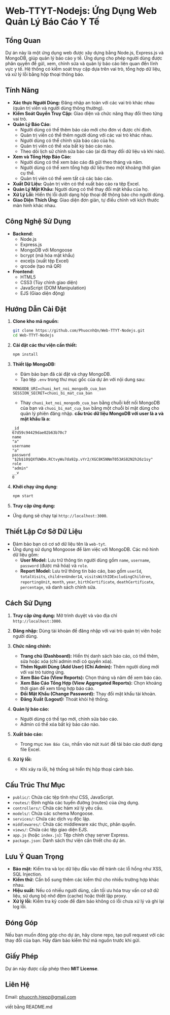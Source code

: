 # Web-TTYT-Nodejs: Ứng Dụng Web Quản Lý Báo Cáo Y Tế

## Tổng Quan

Dự án này là một ứng dụng web được xây dựng bằng Node.js, Express.js và MongoDB, giúp quản lý báo cáo y tế. Ứng dụng cho phép người dùng được phân quyền để gửi, xem, chỉnh sửa và quản lý báo cáo liên quan đến lĩnh vực y tế. Hệ thống có kiểm soát truy cập dựa trên vai trò, tổng hợp dữ liệu, và xử lý lỗi bằng hộp thoại thông báo.

## Tính Năng

- **Xác thực Người Dùng:** Đăng nhập an toàn với các vai trò khác nhau (quản trị viên và người dùng thông thường).
- **Kiểm Soát Quyền Truy Cập:** Giao diện và chức năng thay đổi theo từng vai trò.
- **Quản Lý Báo Cáo:**
  - Người dùng có thể thêm báo cáo mới cho đơn vị được chỉ định.
  - Quản trị viên có thể thêm người dùng với các vai trò khác nhau.
  - Người dùng có thể chỉnh sửa báo cáo của họ.
  - Quản trị viên có thể xóa bất kỳ báo cáo nào.
  - Theo dõi lịch sử chỉnh sửa báo cáo (ai đã thay đổi dữ liệu và khi nào).
- **Xem và Tổng Hợp Báo Cáo:**
  - Người dùng có thể xem báo cáo đã gửi theo tháng và năm.
  - Người dùng có thể xem tổng hợp dữ liệu theo một khoảng thời gian cụ thể.
  - Quản trị viên có thể xem tất cả các báo cáo.
- **Xuất Dữ Liệu:** Quản trị viên có thể xuất báo cáo ra tệp Excel.
- **Quản Lý Mật Khẩu:** Người dùng có thể thay đổi mật khẩu của họ.
- **Xử Lý Lỗi:** Hiển thị lỗi dưới dạng hộp thoại để thông báo cho người dùng.
- **Giao Diện Thích Ứng:** Giao diện đơn giản, tự điều chỉnh với kích thước màn hình khác nhau.

## Công Nghệ Sử Dụng

- **Backend:**
  - Node.js
  - Express.js
  - MongoDB với Mongoose
  - bcrypt (mã hóa mật khẩu)
  - exceljs (xuất tệp Excel)
  - qrcode (tạo mã QR)
- **Frontend:**
  - HTML5
  - CSS3 (Tùy chỉnh giao diện)
  - JavaScript (DOM Manipulation)
  - EJS (Giao diện động)

## Hướng Dẫn Cài Đặt

1. **Clone kho mã nguồn:**

   ```bash
   git clone https://github.com/PhuocnhQn/Web-TTYT-Nodejs.git
   cd Web-TTYT-Nodejs
   ```

2. **Cài đặt các thư viện cần thiết:**

   ```bash
   npm install
   ```

3. **Thiết lập MongoDB:**

   - Đảm bảo bạn đã cài đặt và chạy MongoDB.
   - Tạo tệp `.env` trong thư mục gốc của dự án với nội dung sau:

   ```
   MONGODB_URI=chuoi_ket_noi_mongodb_cua_ban
   SESSION_SECRET=chuoi_bi_mat_cua_ban
   ```

   - Thay `chuoi_ket_noi_mongodb_cua_ban` bằng chuỗi kết nối MongoDB của bạn và `chuoi_bi_mat_cua_ban` bằng một chuỗi bí mật dùng cho quản lý phiên đăng nhập.
   **cầu trúc dữ liệu MongoDB với user là a và mật khẩu là a:**
 ```
    _id
    67d59c94429dae02b63b70c7
    name
    "a"
    username
    "a"
    password
    "$2b$10$QXfUWDm.RCtvyWu7da92p.vYr2/XGC8K5NNmT053AS82N2h26z1sy"
    role
    "admin"
    __v
    0
 ```
4. **Khởi chạy ứng dụng:**

   ```bash
   npm start
   ```

5. **Truy cập ứng dụng:**

- Ứng dụng sẽ chạy tại `http://localhost:3000`.

## Thiết Lập Cơ Sở Dữ Liệu

- Đảm bảo bạn có cơ sở dữ liệu tên là `web-tyt`.
- Ứng dụng sử dụng Mongoose để làm việc với MongoDB. Các mô hình dữ liệu gồm:
  - **User Model:** Lưu trữ thông tin người dùng gồm `name`, `username`, `password` (được mã hóa) và `role`.
  - **Report Model:** Lưu trữ thông tin báo cáo, bao gồm `userId`, `totalVisits`, `childrenUnder14`, `visitsWithIDExcludingChildren`, `reportingUnit`, `month`, `year`, `birthCertificate`, `deathCertificate`, `percentage`, và danh sách chỉnh sửa.

## Cách Sử Dụng

1. **Truy cập ứng dụng:** Mở trình duyệt và vào địa chỉ `http://localhost:3000`.

2. **Đăng nhập:** Dùng tài khoản để đăng nhập với vai trò quản trị viên hoặc người dùng.

3. **Chức năng chính:**

   - **Trang chủ (Dashboard):** Hiển thị danh sách báo cáo, có thể thêm, sửa hoặc xóa (chỉ admin mới có quyền xóa).
   - **Thêm Người Dùng (Add User) (Chỉ Admin):** Thêm người dùng mới với vai trò tương ứng.
   - **Xem Báo Cáo (View Reports):** Chọn tháng và năm để xem báo cáo.
   - **Xem Báo Cáo Tổng Hợp (View Aggregated Reports):** Chọn khoảng thời gian để xem tổng hợp báo cáo.
   - **Đổi Mật Khẩu (Change Password):** Thay đổi mật khẩu tài khoản.
   - **Đăng Xuất (Logout):** Thoát khỏi hệ thống.

4. **Quản lý báo cáo:**

   - Người dùng có thể tạo mới, chỉnh sửa báo cáo.
   - Admin có thể xóa bất kỳ báo cáo nào.

5. **Xuất báo cáo:**

   - Trong mục `Xem Báo Cáo`, nhấn vào nút `Xuất` để tải báo cáo dưới dạng file Excel.

6. **Xử lý lỗi:**

   - Khi xảy ra lỗi, hệ thống sẽ hiển thị hộp thoại cảnh báo.

## Cấu Trúc Thư Mục

- `public/`: Chứa các tệp tĩnh như CSS, JavaScript.
- `routes/`: Định nghĩa các tuyến đường (routes) của ứng dụng.
- `controllers/`: Chứa các hàm xử lý yêu cầu.
- `models/`: Chứa các schema Mongoose.
- `services/`: Chứa các dịch vụ độc lập.
- `middlewares/`: Chứa các middleware xác thực, phân quyền.
- `views/`: Chứa các tệp giao diện EJS.
- `app.js` (hoặc `index.js`): Tệp chính chạy server Express.
- `package.json`: Danh sách thư viện cần thiết cho dự án.

## Lưu Ý Quan Trọng

- **Bảo mật:** Kiểm tra và lọc dữ liệu đầu vào để tránh các lỗ hổng như XSS, SQL Injection.
- **Kiểm thử:** Cần bổ sung thêm các kiểm thử cho nhiều trường hợp khác nhau.
- **Hiệu suất:** Nếu có nhiều người dùng, cần tối ưu hóa truy vấn cơ sở dữ liệu, sử dụng bộ nhớ đệm (cache) hoặc thiết lập proxy.
- **Xử lý lỗi:** Kiểm tra kỹ code để đảm bảo không có lỗi chưa xử lý và ghi lại log lỗi.

## Đóng Góp

Nếu bạn muốn đóng góp cho dự án, hãy clone repo, tạo pull request với các thay đổi của bạn. Hãy đảm bảo kiểm thử mã nguồn trước khi gửi.

## Giấy Phép

Dự án này được cấp phép theo **MIT License**.

## Liên Hệ

Email: [phuocnh.hiepz@gmail.com](mailto\:phuocnh.hiepz@gmail.com)

viết bằng README.md


